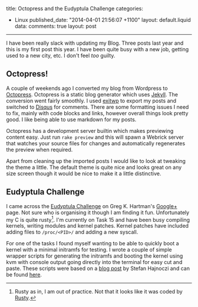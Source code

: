 title: Octopress and the Eudyptula Challenge
categories:
  - Linux
published_date: "2014-04-01 21:56:07 +1100"
layout: default.liquid
data:
  comments: true
  layout: post
---
I have been really slack with updating my Blog. Three posts last year and this
is my first post this year. I have been quite busy with a new job, getting used
to a new city, etc. I don't feel *too* guilty.

## Octopress!

A couple of weekends ago I converted my blog from Wordpress to [Octopress][1].
Octopress is a static blog generator which uses [Jekyll][4]. The conversion went
fairly smoothly. I used [exitwp][2] to export my posts and switched to
[Disqus][5] for comments. There are some formatting issues I need to fix, mainly
with code blocks and links, however overall things look pretty good. I like
being able to use markdown for my posts.

Octopress has a development server builtin which makes previewing content easy.
Just run `rake preview` and this will spawn a Webrick server that watches your
source files for changes and automatically regenerates the preview when
required.

Apart from cleaning up the imported posts I would like to look at tweaking the
theme a little. The default theme is quite nice and looks great on any size
screen though it would be nice to make it a little distinctive.

## Eudyptula Challenge

I came across the [Eudyptula Challenge][6]  on Greg K. Hartman's [Google+][3]
page. Not sure who is organising it though I am finding it fun. Unfortunately my
C is quite rusty[^1]. I'm currently on Task 15 and have been busy compiling
kernels, writing modules and kernel patches. Kernel patches have included adding
files to `/proc/<PID>/` and adding a new syscall.

For one of the tasks I found myself wanting to be able to quickly boot a kernel
with a minimal initramfs for testing. I wrote a couple of simple wrapper scripts
for generating the initramfs and booting the kernel using kvm with console
output going directly into the terminal for easy cut and paste. These scripts
were based on a [blog post][7] by Stefan Hajnoczi and can be found [here][8].

[1]: http://octopress.org
[2]: https://github.com/thomasf/exitwp
[3]: https://plus.google.com/111049168280159033135/posts/6FtxJoaexro
[4]: http://jekyllrb.com
[5]: http://disqus.com/
[6]: http://eudyptula-challenge.org/
[7]: http://blog.vmsplice.net/2011/02/near-instant-kernel-development-cycle.html
[8]: https://github.com/mfs/kernel-dev

[^1]: Rusty as in, I am out of practice. Not that it looks like it was coded by [Rusty](http://rusty.ozlabs.org/).
